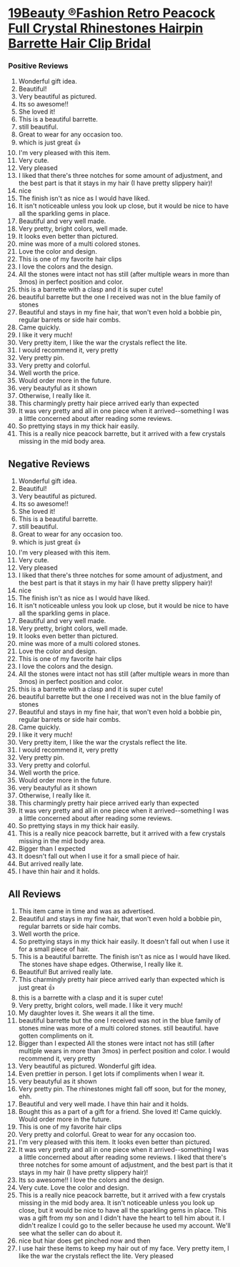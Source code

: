 # [19Beauty ®Fashion Retro Peacock Full Crystal Rhinestones Hairpin Barrette Hair Clip Bridal](https://products.checkmycream.com/products/19Beauty-(r)Fashion-Retro-Peacock-Full-Crystal-Rhinestones-Hairpin-Barrette-Hair-Clip-Bridal.html)

### Positive Reviews

<ol>
      <li>Wonderful gift idea.</li>
      <li>Beautiful!</li>
      <li>Very beautiful as pictured.  </li>
      <li>Its so awesome!!</li>
      <li>She loved it!  </li>
      <li>This is a beautiful barrette.</li>
      <li>still beautiful.</li>
      <li>Great to wear for any occasion too.</li>
      <li>which is just great 👍</li>
      <li>I&#x27;m very pleased with this item.</li>
      <li>Very cute.</li>
      <li>Very pleased</li>
      <li>I liked that there&#x27;s three notches for some amount of adjustment, and the best part is that it stays in my hair (I have pretty slippery hair)!</li>
      <li>nice</li>
      <li>The finish isn&#x27;t as nice as I would have liked.</li>
      <li>It isn&#x27;t noticeable unless you look up close, but it would be nice to have all the sparkling gems in place.</li>
      <li>Beautiful and very well made.  </li>
      <li>Very pretty, bright colors, well made.  </li>
      <li>It looks even better than pictured.</li>
      <li>mine was more of a multi colored stones.</li>
      <li>Love the color and design.</li>
      <li>This is one of my favorite hair clips</li>
      <li>I love the colors and the design.</li>
      <li>All the stones were intact not has still (after multiple wears in more than  3mos) in perfect position and color.  </li>
      <li>this is a barrette with a clasp and it is super cute!</li>
      <li>beautiful barrette but the one I received was not in the blue family of stones</li>
      <li>Beautiful and stays in my fine hair, that won&#x27;t even hold a bobbie pin, regular barrets or side hair combs.</li>
      <li>Came quickly.  </li>
      <li>I like it very much!</li>
      <li>Very pretty item, I like the war the crystals reflect the  lite.</li>
      <li>I would recommend it, very pretty</li>
      <li>Very pretty pin.</li>
      <li>Very pretty and colorful.  </li>
      <li>Well worth the price.</li>
      <li>Would order more in the future.</li>
      <li>very beautyful as it shown</li>
      <li>Otherwise, I really like it.</li>
      <li>This charmingly pretty hair piece arrived early than expected</li>
      <li>It was very pretty and all in one piece when it arrived--something I was a little concerned about after reading some reviews.</li>
      <li>So prettying stays in my thick hair easily.</li>
      <li>This is a really nice peacock barrette, but it arrived with a few crystals missing in the mid body area.</li>
</ol>


<h2>Negative Reviews</h2>
<ol>
<li> Wonderful gift idea.</li>
<li> Beautiful!</li>
<li> Very beautiful as pictured.  </li>
<li> Its so awesome!!</li>
<li> She loved it!  </li>
<li> This is a beautiful barrette.</li>
<li> still beautiful.</li>
<li> Great to wear for any occasion too.</li>
<li> which is just great 👍</li>
<li> I&#x27;m very pleased with this item.</li>
<li> Very cute.</li>
<li> Very pleased</li>
<li> I liked that there&#x27;s three notches for some amount of adjustment, and the best part is that it stays in my hair (I have pretty slippery hair)!</li>
<li> nice</li>
<li> The finish isn&#x27;t as nice as I would have liked.</li>
<li> It isn&#x27;t noticeable unless you look up close, but it would be nice to have all the sparkling gems in place.</li>
<li> Beautiful and very well made.  </li>
<li> Very pretty, bright colors, well made.  </li>
<li> It looks even better than pictured.</li>
<li> mine was more of a multi colored stones.</li>
<li> Love the color and design.</li>
<li> This is one of my favorite hair clips</li>
<li> I love the colors and the design.</li>
<li> All the stones were intact not has still (after multiple wears in more than  3mos) in perfect position and color.  </li>
<li> this is a barrette with a clasp and it is super cute!</li>
<li> beautiful barrette but the one I received was not in the blue family of stones</li>
<li> Beautiful and stays in my fine hair, that won&#x27;t even hold a bobbie pin, regular barrets or side hair combs.</li>
<li> Came quickly.  </li>
<li> I like it very much!</li>
<li> Very pretty item, I like the war the crystals reflect the  lite.</li>
<li> I would recommend it, very pretty</li>
<li> Very pretty pin.</li>
<li> Very pretty and colorful.  </li>
<li> Well worth the price.</li>
<li> Would order more in the future.</li>
<li> very beautyful as it shown</li>
<li> Otherwise, I really like it.</li>
<li> This charmingly pretty hair piece arrived early than expected</li>
<li> It was very pretty and all in one piece when it arrived--something I was a little concerned about after reading some reviews.</li>
<li> So prettying stays in my thick hair easily.</li>
<li> This is a really nice peacock barrette, but it arrived with a few crystals missing in the mid body area.</li>
<li> Bigger than I expected  </li>
<li> It doesn&#x27;t fall out when I use it for a small piece of hair.</li>
<li> But arrived really late.</li>
<li> I have thin hair and it holds.</li>
</ol>

<h2>All Reviews</h2>

<ol>
    <li> This item came in time and was as advertised.</li>
    <li> Beautiful and stays in my fine hair, that won&#x27;t even hold a bobbie pin, regular barrets or side hair combs.</li>
    <li> Well worth the price.</li>
    <li> So prettying stays in my thick hair easily. It doesn&#x27;t fall out when I use it for a small piece of hair.</li>
    <li> This is a beautiful barrette. The finish isn&#x27;t as nice as I would have liked. The stones have shape edges. Otherwise, I really like it.</li>
    <li> Beautiful! But arrived really late.</li>
    <li> This charmingly pretty hair piece arrived early than expected which is just great 👍</li>
    <li> this is a barrette with a clasp and it is super cute!</li>
    <li> Very pretty, bright colors, well made.  I like it very much!</li>
    <li> My daughter loves it. She wears it all the time.</li>
    <li> beautiful barrette but the one I received was not in the blue family of stones mine was more of a multi colored stones. still beautiful. have gotten compliments on it.</li>
    <li> Bigger than I expected  All the stones were intact not has still (after multiple wears in more than  3mos) in perfect position and color.  I would recommend it, very pretty</li>
    <li> Very beautiful as pictured.  Wonderful gift idea.</li>
    <li> Even prettier in person. I get lots if compliments when I wear it.</li>
    <li> very beautyful as it shown</li>
    <li> Very pretty pin. The rhinestones might fall off soon, but for the money, ehh.</li>
    <li> Beautiful and very well made.  I have thin hair and it holds.</li>
    <li> Bought this as a part of a gift for a friend. She loved it!  Came quickly.  Would order more in the future.</li>
    <li> This is one of my favorite hair clips</li>
    <li> Very pretty and colorful.  Great to wear for any occasion too.</li>
    <li> I&#x27;m very pleased with this item. It looks even better than pictured.</li>
    <li> It was very pretty and all in one piece when it arrived--something I was a little concerned about after reading some reviews. I liked that there&#x27;s three notches for some amount of adjustment, and the best part is that it stays in my hair (I have pretty slippery hair)!</li>
    <li> Its so awesome!! I love the colors and the design.</li>
    <li> Very cute. Love the color and design.</li>
    <li> This is a really nice peacock barrette, but it arrived with a few crystals missing in the mid body area. It isn&#x27;t noticeable unless you look up close, but it would be nice to have all the sparkling gems in place. This was a gift from my son and I didn&#x27;t have the heart to tell him about it. I didn&#x27;t realize I could go to the seller because he used my account. We&#x27;ll see what the seller can do about it.</li>
    <li> nice but hiar does get pinched now and then</li>
    <li> I use hair  these items to keep my hair out of my face. Very pretty item, I like the war the crystals reflect the  lite. Very pleased</li>
</ol>




